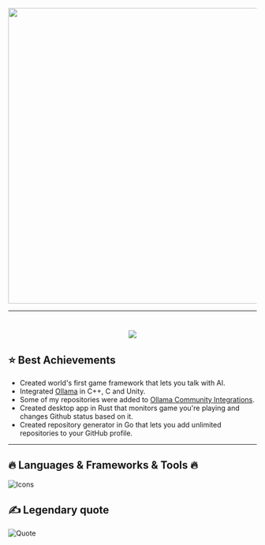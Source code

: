 <p align="center">
  <img src="media/WithoutCoding.gif" width="600"/>
</p>


---

<h1 align="center">
  <a href="https://git.io/typing-svg">
    <img src="https://readme-typing-svg.demolab.com?font=Fira+Code&pause=1000&center=true&width=435&lines=14+y.o.+developer+from+Russia;Middle+Unity%2FC%23+developer;And+just+a+cool+guy">
  </a>
</h1>


## ⭐️ Best Achievements

- Created world's first game framework that lets you talk with AI.
- Integrated [Ollama](https://ollama.com) in C++, C and Unity.
- Some of my repositories were added to [Ollama Community Integrations](https://github.com/ollama/ollama?tab=readme-ov-file#community-integrations).
- Created desktop app in Rust that monitors game you're playing and changes Github status based on it.
- Created repository generator in Go that lets you add unlimited repositories to your GitHub profile.

---

## 🔥 Languages & Frameworks & Tools 🔥
![Icons](https://skills.syvixor.com/api/icons?i=windows,git,unity,dnspy,visualstudio,visualstudiocode,github,ollama,mkdocs,blender,capcut,dotnet,blazor,slint,materialformkdocs,csharp,cpp,c,rust,golang,javascript,typescript,python,html,css)

## ✍️ Legendary quote

![Quote](https://quotes-github-readme.vercel.app/api?type=horizontal&theme=github_dark&quote=I%20don%E2%80%99t%20write%20bugs.%20I%20write%20unexpected%20features%20that%20scare%20the%20compiler.)

